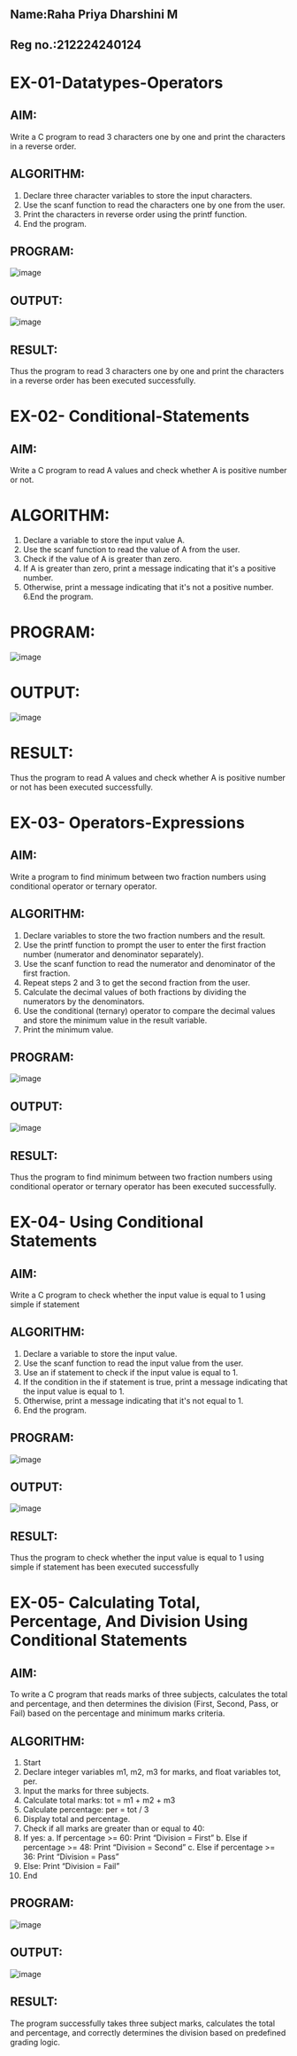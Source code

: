 ## Name:Raha Priya Dharshini M
## Reg no.:212224240124
# EX-01-Datatypes-Operators
## AIM:
Write a C program to read 3 characters one by one and print the characters in a reverse order.

## ALGORITHM:
1.	Declare three character variables to store the input characters.
2.	Use the scanf function to read the characters one by one from the user.
3.	Print the characters in reverse order using the printf function.
4.	End the program.

## PROGRAM:
![image](https://github.com/user-attachments/assets/d0cb1364-47f0-4a3b-b18e-c2baef7f3749)


## OUTPUT:
![image](https://github.com/user-attachments/assets/4988a1b4-8849-4902-b766-24965e4c1eea)

















## RESULT:
Thus the program to read 3 characters one by one and print the characters in a reverse order has been executed successfully.


# EX-02- Conditional-Statements
## AIM:
Write a C program to read A values and check whether A is positive number or not.

# ALGORITHM:
1.	Declare a variable to store the input value A.
2.	Use the scanf function to read the value of A from the user.
3.	Check if the value of A is greater than zero.
4.	If A is greater than zero, print a message indicating that it's a positive number. 
5.	Otherwise, print a message indicating that it's not a positive number.
6.End the program.

# PROGRAM:
![image](https://github.com/user-attachments/assets/5c957216-b1c7-4584-9ab2-d4b2bed60527)



# OUTPUT:
![image](https://github.com/user-attachments/assets/10794c2c-8361-45bd-9ce6-3a59f33337bd)











# RESULT:
Thus the program to read A values and check whether A is positive number or not has been executed successfully.
 
 
 


# EX-03- Operators-Expressions
## AIM:
Write a program to find minimum between two fraction numbers using conditional operator or ternary operator.

## ALGORITHM:
1.	Declare variables to store the two fraction numbers and the result.
2.	Use the printf function to prompt the user to enter the first fraction number (numerator and denominator separately).
3.	Use the scanf function to read the numerator and denominator of the first fraction.
4.	Repeat steps 2 and 3 to get the second fraction from the user.
5.	Calculate the decimal values of both fractions by dividing the numerators by the denominators.
6.	Use the conditional (ternary) operator to compare the decimal values and store the minimum value in the result variable.
7.	Print the minimum value.

## PROGRAM:

![image](https://github.com/user-attachments/assets/3b9f22bb-f70b-460d-abd5-ad856668bf52)




## OUTPUT:

![image](https://github.com/user-attachments/assets/20eee4d6-3295-458e-84e2-99a38762d90e)












## RESULT:
Thus the program to find minimum between two fraction numbers using conditional operator or ternary operator has been executed successfully.




# EX-04- Using Conditional Statements

## AIM:
Write a C program to check whether the input value is equal to 1 using simple if statement

## ALGORITHM:
1.	Declare a variable to store the input value.
2.	Use the scanf function to read the input value from the user.
3.	Use an if statement to check if the input value is equal to 1.
4.	If the condition in the if statement is true, print a message indicating that the input value is equal to 1.
5.	Otherwise, print a message indicating that it's not equal to 1.
6.	End the program.

## PROGRAM:

![image](https://github.com/user-attachments/assets/c0b96cc3-2ccb-4dee-a0ce-df4100da337c)

## OUTPUT:

![image](https://github.com/user-attachments/assets/1659edda-f87d-49fb-97e0-dcbd0e7e8158)









	

## RESULT:
Thus the program to check whether the input value is equal to 1 using simple if statement has been executed successfully



# EX-05- Calculating Total, Percentage, And Division Using Conditional Statements 
## AIM:
To write a C program that reads marks of three subjects, calculates the total and percentage, and then determines the division (First, Second, Pass, or Fail) based on the percentage and minimum marks criteria.
## ALGORITHM:
1.	Start
2.	Declare integer variables m1, m2, m3 for marks, and float variables tot, per.
3.	Input the marks for three subjects.
4.	Calculate total marks: tot = m1 + m2 + m3
5.	Calculate percentage: per = tot / 3
6.	Display total and percentage.
7.	Check if all marks are greater than or equal to 40:
8.	If yes:
a.	If percentage >= 60: Print “Division = First”
b.	Else if percentage >= 48: Print “Division = Second”
c.	Else if percentage >= 36: Print “Division = Pass”
9.	Else: Print “Division = Fail”
10.	End
## PROGRAM:

![image](https://github.com/user-attachments/assets/5ea9f706-e944-494d-b2c4-d6219313773c)




## OUTPUT:

![image](https://github.com/user-attachments/assets/fbac9c24-8afd-4159-b63b-e126f7e9d232)



## RESULT:
The program successfully takes three subject marks, calculates the total and percentage, and correctly determines the division based on predefined grading logic.

